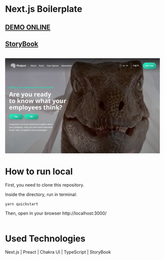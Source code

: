 # **Next.js Boilerplate**

## <a href="https://edu-nextjs-boilerplate.vercel.app" target="_blank">DEMO ONLINE</a>

## <a href="https://6147c00b149a1b003a2cad0a-oyxrqimiyy.chromatic.com" target="_blank">StoryBook</a>

<br/>
<img src="./docs/cover.png">

# **How to run local**

First, you need to clone this repository.

Inside the directory, run in terminal:

    yarn quickstart

Then, open in your browser http://localhost:3000/
<br/>
<br/>

# **Used Technologies**

Next.js | Preact | Chakra UI | TypeScript | StoryBook
